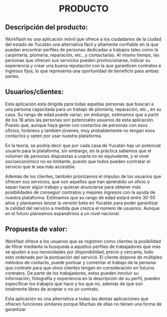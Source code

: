 ﻿<center><h1>PRODUCTO</h1></center>

## Descripción del producto:
Workflash es una aplicación móvil que ofrece a los ciudadanos de la ciudad del estado de Yucatán una alternativa fácil y altamente confiable en la que puedan encontrar perfiles de personas dedicadas a trabajos tales como la carpintería, plomería, reparación, etc., y contactarlas. Al mismo tiempo, las personas que ofrecen sus servicios pueden promocionarse, indicar su experiencia y crear una buena reputación con la que garanticen contratos e ingresos fijos, lo que representa una oportunidad de beneficio para ambas partes.

## Usuarios/clientes:
Esta aplicación está dirigida para todas aquellas personas que buscan a una persona capacitada para un trabajo de plomería, reparación, etc., en su casa. Su rango de edad puede variar; sin embargo, estimamos que a partir de los 18 años las personas son potenciales usuarios de esta aplicación. Puesto que, aunque haya gente con contactos de personas con esos oficios, foráneos y también jóvenes, muy probablemente no tengan esos contactos y opten por usar nuestra plataforma.

En la teoría, se podría decir que por cada casa de Yucatán hay un potencial usuario para la plataforma, sin embargo, en la práctica sabemos que el volumen de personas dispuestas a usarla no es equivalente, y el nivel socioeconómico no es limitante, puesto que todos pueden contratar el servicio que le sea más accesible.

Además de los clientes, también priorizamos el impulso de los usuarios que ofrecen sus servicios, que son aquellos que han aprendido un oficio o sepan hacer algún trabajo y quieran anunciarse para obtener más posibilidades de conseguir contratos y mejores ingresos con la ayuda de nuestra plataforma. Estimamos que su rango de edad estará entre 30-50 años y planeamos lanzar la versión beta en Yucatán para poder garantizar la calidad del servicio a medida que crezca el número de usuarios. Aunque en el futuro planeamos expandirnos a un nivel nacional.


## Propuesta de valor:
Workfast ofrece a los usuarios que se registren como clientes la posibilidad de filtrar mediante la busqueda a aquellos perfiles de trabajadores  que más se ajusten a sus necesidades por disponibilidad, precio y cercanía, todo esto ordenado por la puntuación del servició. El cliente dsipone de múltiples métodos de contacto, puede puntuar y comentar el trabajo de la persona que contrató para que otros clientes tengan en consideración en futuros contratos. De parte de los trabajadores, estos pueden inncluir su información, fotografía y experiencia en la descripción de su perfil, pueden especificar los trabajos que hace y los que no, además de que son totalmente libres de aceptar o no un contrato.

Esta aplicación es una alternativa a todas las demás aplicaciones que ofrecen funciones similares porque Muchas de ellas no tienen una forma de garantizar 


<!--stackedit_data:
eyJoaXN0b3J5IjpbLTE2MDExNTk5MjMsNTg5ODQ4NTc0LC0xND
U1MTg5NDM0LC0xNzQzMTg2NDQ2LDEwOTMyMDE4ODMsMTU5NzMx
NzU1MSwyMDMwMjMyNDA1XX0=
-->